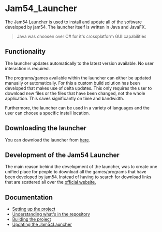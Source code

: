 # Jam54_Launcher
The Jam54 Launcher is used to install and update all of the software developed by jam54. The launcher itself is written in Java and JavaFX.
> Java was choosen over C# for it's crossplatform GUI capabilities

## Functionality
The launcher updates automatically to the latest version available. No user interaction is required.

The programs/games available within the launcher can either be updated manually or automatically. For this a custom build solution has been developed that makes use of delta updates. This only requires the user to download new files or the files that have been changed, not the whole application. This saves significantly on time and bandwidth.

Furthermore, the launcher can be used in a variety of languages and the user can choose a specific install location.

## Downloading the launcher
You can download the launcher from [here](https://jam53.github.io/jam54/download.html).

## Development of the Jam54 Launcher
The main reason behind the development of the launcher, was to create one unified place for people to download all the games/programs that have been developed by jam54. Instead of having to search for download links that are scattered all over the [official website.](https://jam53.github.io/jam54)

## Documentation
- [Setting up the project](./Documentation/SettingUpTheProject.md)
- [Understanding what's in the repository](./Documentation/WhatsInTheRepository.md)
- [Building the project](./Documentation/BuildingTheProject.md)
- [Updating the Jam54Launcher](./Documentation/UpdatingTheJam54Launcher.md)